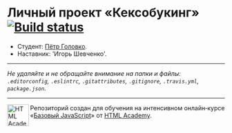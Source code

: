 # Личный проект «Кексобукинг» [![Build status][travis-image]][travis-url]

* Студент: [Пётр Головко](https://up.htmlacademy.ru/javascript/9/user/162308).
* Наставник: 'Игорь Шевченко'.
---

_Не удаляйте и не обращайте внимание на папки и файлы:_<br>
_`.editorconfig`, `.eslintrc`, `.gitattributes`, `.gitignore`, `.travis.yml`, `package.json`._

---

<a href="https://htmlacademy.ru/intensive/javascript"><img align="left" width="50" height="50" title="HTML Academy" src="https://up.htmlacademy.ru/static/img/intensive/javascript/logo-for-github.svg"></a>

Репозиторий создан для обучения на интенсивном онлайн‑курсе «[Базовый JavaScript](https://htmlacademy.ru/intensive/javascript)» от [HTML Academy](https://htmlacademy.ru).

[travis-image]: https://travis-ci.org/htmlacademy-javascript/162308-keksobooking.svg?branch=master
[travis-url]: https://travis-ci.org/htmlacademy-javascript/162308-keksobooking
